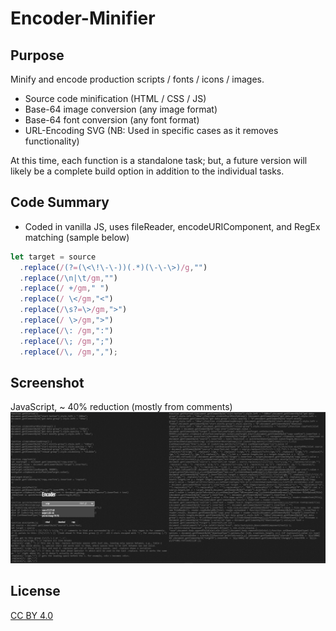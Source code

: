# Encoder-Minifier

## Purpose
Minify and encode production scripts / fonts / icons / images.
* Source code minification (HTML / CSS / JS)
* Base-64 image conversion (any image format)
* Base-64 font conversion (any font format)
* URL-Encoding SVG (NB: Used in specific cases as it removes functionality)

At this time, each function is a standalone task; but, a future version will likely be a complete build option in addition to the individual tasks.

## Code Summary
* Coded in vanilla JS, uses fileReader, encodeURIComponent, and RegEx matching (sample below)
```javascript
let target = source
  .replace(/(?=(\<\!\-\-))(.*)(\-\-\>)/g,"") 
  .replace(/\n|\t/gm,"")
  .replace(/ +/gm," ") 
  .replace(/ \</gm,"<")
  .replace(/\s?=\>/gm,">") 
  .replace(/ \>/gm,">")
  .replace(/\: /gm,":")
  .replace(/\; /gm,";")
  .replace(/\, /gm,",");
```

## Screenshot
JavaScript, ~ 40% reduction (mostly from comments)
![](./images/ss1.png)

## License
[CC BY 4.0](https://creativecommons.org/licenses/by/4.0/)